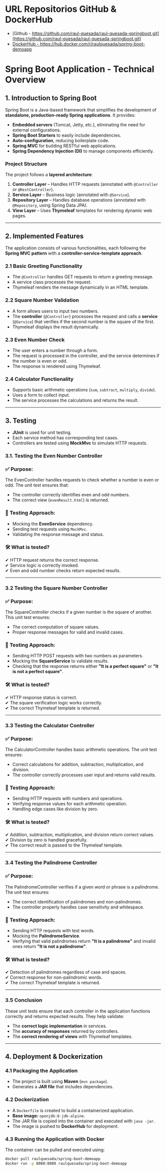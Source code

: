 # URL Repositorios GitHub & DockerHub

- [Github - https://github.com/raul-quesada/raul-quesada-springboot.git](https://github.com/raul-quesada/raul-quesada-springboot.git)
- [DockerHub - https://hub.docker.com/r/raulquesada/spring-boot-demoapp
  ](https://hub.docker.com/r/raulquesada/spring-boot-demoapp
  )

# Spring Boot Application - Technical Overview

## 1. Introduction to Spring Boot
Spring Boot is a Java-based framework that simplifies the development of **standalone, production-ready Spring applications**. It provides:
- **Embedded servers** (Tomcat, Jetty, etc.), eliminating the need for external configurations.
- **Spring Boot Starters** to easily include dependencies.
- **Auto-configuration**, reducing boilerplate code.
- **Spring MVC** for building RESTful web applications.
- **Spring Dependency Injection (DI)** to manage components efficiently.

### **Project Structure**
The project follows a **layered architecture**:
1. **Controller Layer** – Handles HTTP requests (annotated with `@Controller` or `@RestController`).
2. **Service Layer** – Business logic (annotated with `@Service`).
3. **Repository Layer** – Handles database operations (annotated with `@Repository`, using Spring Data JPA).
4. **View Layer** – Uses **Thymeleaf** templates for rendering dynamic web pages.

---

## 2. Implemented Features
The application consists of various functionalities, each following the **Spring MVC pattern** with a **controller-service-template approach**.

### **2.1 Basic Greeting Functionality**
- The `@Controller` handles GET requests to return a greeting message.
- A service class processes the request.
- Thymeleaf renders the message dynamically in an HTML template.

### **2.2 Square Number Validation**
- A form allows users to input two numbers.
- The **controller** (`@Controller`) processes the request and calls a **service** (`@Service`) that verifies if the second number is the square of the first.
- Thymeleaf displays the result dynamically.

### **2.3 Even Number Check**
- The user enters a number through a form.
- The request is processed in the controller, and the service determines if the number is even or odd.
- The response is rendered using Thymeleaf.

### **2.4 Calculator Functionality**
- Supports basic arithmetic operations (`sum`, `subtract`, `multiply`, `divide`).
- Uses a form to collect input.
- The service processes the calculations and returns the result.

---

## 3. Testing
- **JUnit** is used for unit testing.
- Each service method has corresponding test cases.
- Controllers are tested using **MockMvc** to simulate HTTP requests.

### 3.1. Testing the Even Number Controller

### ✅ **Purpose:**
The EvenController handles requests to check whether a number is even or odd. The unit test ensures that:
- The controller correctly identifies even and odd numbers.
- The correct view (`evenResult.html`) is returned.

### 🔧 **Testing Approach:**
- Mocking the **EvenService** dependency.
- Sending test requests using `MockMvc`.
- Validating the response message and status.

### 🛠 **What is tested?**
✔ HTTP request returns the correct response.  
✔ Service logic is correctly invoked.  
✔ Even and odd number checks return expected results.

---

### 3.2 Testing the Square Number Controller

### ✅ **Purpose:**
The SquareController checks if a given number is the square of another. This unit test ensures:
- The correct computation of square values.
- Proper response messages for valid and invalid cases.

### 🔧 **Testing Approach:**
- Sending HTTP POST requests with two numbers as parameters.
- Mocking the **SquareService** to validate results.
- Checking that the response returns either **"It is a perfect square"** or **"It is not a perfect square"**.

### 🛠 **What is tested?**
✔ HTTP response status is correct.  
✔ The square verification logic works correctly.  
✔ The correct Thymeleaf template is returned.

---

### 3.3 Testing the Calculator Controller

### ✅ **Purpose:**
The CalculatorController handles basic arithmetic operations. The unit test ensures:
- Correct calculations for addition, subtraction, multiplication, and division.
- The controller correctly processes user input and returns valid results.

### 🔧 **Testing Approach:**
- Sending HTTP requests with numbers and operations.
- Verifying response values for each arithmetic operation.
- Handling edge cases like division by zero.

### 🛠 **What is tested?**
✔ Addition, subtraction, multiplication, and division return correct values.  
✔ Division by zero is handled gracefully.  
✔ The correct result is passed to the Thymeleaf template.

---

### 3.4 Testing the Palindrome Controller

### ✅ **Purpose:**
The PalindromeController verifies if a given word or phrase is a palindrome. The unit test ensures:
- The correct identification of palindromes and non-palindromes.
- The controller properly handles case sensitivity and whitespace.

### 🔧 **Testing Approach:**
- Sending HTTP requests with test words.
- Mocking the **PalindromeService**.
- Verifying that valid palindromes return **"It is a palindrome"** and invalid ones return **"It is not a palindrome"**.

### 🛠 **What is tested?**
✔ Detection of palindromes regardless of case and spaces.  
✔ Correct response for non-palindromic words.  
✔ The correct Thymeleaf template is returned.

---

### 3.5 Conclusion

These unit tests ensure that each controller in the application functions correctly and returns expected results. They help validate:
- The **correct logic implementation** in services.
- The **accuracy of responses** returned by controllers.
- The **correct rendering of views** with Thymeleaf templates.

---

## 4. Deployment & Dockerization
### **4.1 Packaging the Application**
- The project is built using **Maven** (`mvn package`).
- Generates a **JAR file** that includes dependencies.

### **4.2 Dockerization**
- A `Dockerfile` is created to build a containerized application.
- **Base image:** `openjdk:8-jdk-alpine`.
- The JAR file is copied into the container and executed with `java -jar`.
- The image is pushed to **DockerHub** for deployment.

### **4.3 Running the Application with Docker**
The container can be pulled and executed using:
```sh
docker pull raulquesada/spring-boot-demoapp
docker run -p 8080:8080 raulquesada/spring-boot-demoapp
